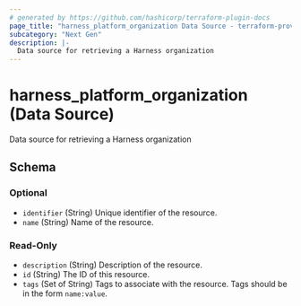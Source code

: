 ```yaml
---
# generated by https://github.com/hashicorp/terraform-plugin-docs
page_title: "harness_platform_organization Data Source - terraform-provider-harness"
subcategory: "Next Gen"
description: |-
  Data source for retrieving a Harness organization
---
```


# harness_platform_organization (Data Source)

Data source for retrieving a Harness organization



<!-- schema generated by tfplugindocs -->
## Schema

### Optional

- `identifier` (String) Unique identifier of the resource.
- `name` (String) Name of the resource.

### Read-Only

- `description` (String) Description of the resource.
- `id` (String) The ID of this resource.
- `tags` (Set of String) Tags to associate with the resource. Tags should be in the form `name:value`.


